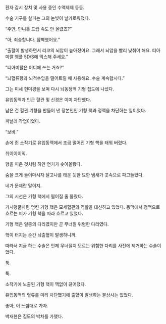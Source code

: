 환자 감시 장치 및 사용 중인 수액제제 등등.

수술 기구를 살피는 그의 눈빛이 날카로워졌다.

“주안, 만니톨 드랍 속도 안 올렸죠?”

“아, 죄송합니다. 깜빡했어요.”

“출혈이 발생하면서 리코의 뇌압이 높아졌어요. 그래서 뇌압을 빨리 낮춰야 해요. 티아미랄 앰플 5D/S에 믹스해 주세요.”

“티아미랄은 어디에 쓰는 거죠?”

“뇌혈류량과 뇌척수압을 떨어트릴 때 사용해요. 수술 계속합시다.”

그는 미세 현미경을 보며 다시 뇌동정맥 기형 집도에 나섰다.

유입동맥과 인근 혈관 및 신경은 이미 차단했다.

남은 건 혈관 기형을 만들어 낸 장본인인 기형 핵과 정맥을 차단하는 일이었다.

피날레 작업이었다.

“보비.”

손에 쥔 소작기로 유입동맥에서 조금 떨어진 기형 핵을 태워 버렸다.

취이이이익.

향을 피운 것처럼 하얀 연기가 솟아올랐다.

숨을 크게 들이마시자 달고나를 태운 듯한 묘한 냄새가 콧속으로 파고들었다.

네가 문제란 말이지.

그의 시선은 기형 핵에서 떨어질 줄 몰랐다.

가시덩굴처럼 엉킨 기형 핵은 모세혈관의 역할을 대신하고 있었다. 동맥에서 정맥으로 흐르는 피가 기형 핵을 따라 흐르고 있었다.

기형 핵은 일종의 다리였지만 곧 무너질 위험한 다리였다.

핵이 터지는 순간 뇌출혈이 발생하니까.

따라서 지금 하는 수술은 언제 무너질지 모르는 위험한 다리를 사전에 제거하는 수술이었다.

툭.

툭.

소작기에 노출된 기형 핵이 맥없이 끊어졌다.

유입동맥의 혈류를 미리 차단했기에 출혈이 발생하는 불상사는 없었다.

좋아, 이 느낌대로 가자.

박재현은 집도의 박차를 가했다.